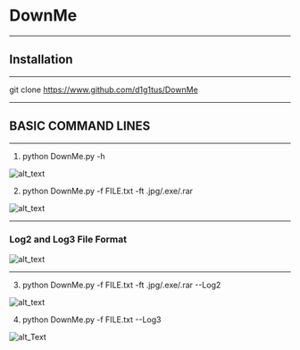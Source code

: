 # DownMe

--------------------

## Installation

--------------------

 git clone https://www.github.com/d1g1tus/DownMe 

--------------------

## BASIC COMMAND LINES

--------------------

1. python DownMe.py -h

![alt_text](https://i.ibb.co/rstYMZ0/5.png)

2. python DownMe.py -f FILE.txt -ft .jpg/.exe/.rar

![alt_text](https://i.ibb.co/b3b11bg/4.png)


-------------------------

### Log2 and Log3 File Format

![alt_text](https://i.ibb.co/wwSxyK7/1.png)

----------------------------------

3. python DownMe.py -f FILE.txt -ft .jpg/.exe/.rar --Log2

![alt_text](https://i.ibb.co/XYYRLPt/3.png)

4. python DownMe.py -f FILE.txt --Log3

![alt_Text](https://i.ibb.co/y8HML6F/2.png)
